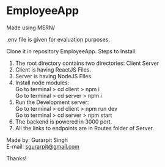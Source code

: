 # EmployeeApp

Made using MERN/


.env file is given for evaluation purposes.<br>

Clone it in repository EmployeeApp.
Steps to Install:
1. The root directory contains two directories:
	Client
	Server
2. Client is having ReactJS Files.
3. Server is having NodeJS FIles.
4. Install node modules:<br>
	Go to terminal > cd client > npm i<br>
	Go to terminal > cd server > npm i<br>
5. Run the Development server:<br>
	Go to terminal > cd client > npm run dev<br>
	Go to terminal > cd server > npm start<br>
6. The backend is powered in 3000 port.
7. All the links to endpoints are in Routes folder of Server.



Made by: Gurarpit Singh<br>
E-mail: sgurarpit@gmail.com

Thanks!


